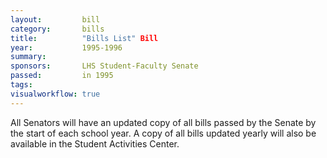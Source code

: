 ```yaml
---  
layout:         bill
category:       bills
title:          "Bills List" Bill
year:           1995-1996
summary:        
sponsors:       LHS Student-Faculty Senate
passed:         in 1995
tags:           
visualworkflow: true
---
```


All Senators will have an updated copy of all bills passed by the Senate by the start of each school year. A copy of all bills updated yearly will also be available in the Student Activities Center. 